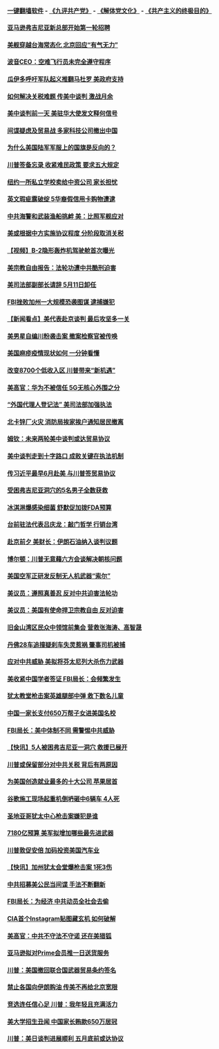 #### [一键翻墙软件](https://github.com/gfw-breaker/nogfw/blob/master/README.md?t=04301837) -  [《九评共产党》](https://github.com/gfw-breaker/9ping.md?t=04301837) - [《解体党文化》](https://github.com/gfw-breaker/jtdwh.md?t=04301837) - [《共产主义的终极目的》](https://github.com/gfw-breaker/gczydzjmd.md?t=04301837)

#### [亚马逊弗吉尼亚新总部开始第一轮招聘](../pages/nsc412/n11224966.md?t=04301837) 

#### [美舰穿越台海常态化 北京回应“有气无力”](../pages/nsc412/n11224833.md?t=04301837) 

#### [波音CEO：空难飞行员未完全遵守程序](../pages/nsc412/n11224825.md?t=04301837) 

#### [瓜伊多呼吁军队起义推翻马杜罗 美政府支持](../pages/nsc412/n11224901.md?t=04301837) 

#### [如何解决关税难题 传美中谈判 激战月余](../pages/nsc412/n11224907.md?t=04301837) 

#### [美中谈判前一天 美驻华大使发文释何信号](../pages/nsc412/n11224773.md?t=04301837) 

#### [间谍疑虑及贸易战 多家科技公司撤出中国](../pages/nsc412/n11224753.md?t=04301837) 

#### [为什么美国陆军军服上的国旗是反向的？](../pages/nsc412/n11224238.md?t=04301837) 

#### [川普签备忘录 收紧难民政策 要求五大规定](../pages/nsc412/n11223350.md?t=04301837) 

#### [纽约一所私立学校卖给中资公司 家长担忧](../pages/nsc412/n11223640.md?t=04301837) 

#### [英文瑕疵露破绽 5华裔假信用卡购物遭逮](../pages/nsc412/n11223649.md?t=04301837) 

#### [中共海警和武装渔船挑衅 美：比照军舰应对](../pages/nsc412/n11223762.md?t=04301837) 

#### [美或根据中方实施协议程度 分阶段取消关税](../pages/nsc412/n11223317.md?t=04301837) 

#### [【视频】B-2隐形轰炸机驾驶舱首次曝光](../pages/nsc412/n11223043.md?t=04301837) 

#### [美宗教自由报告：法轮功遭中共酷刑迫害](../pages/nsc412/n11223123.md?t=04301837) 

#### [美司法部副部长请辞 5月11日卸任](../pages/nsc412/n11223064.md?t=04301837) 

#### [FBI挫败加州一大规模恐袭图谋 逮捕嫌犯](../pages/nsc412/n11223010.md?t=04301837) 

#### [【新闻看点】美代表赴京谈判 最后攻坚多一关](../pages/nsc412/n11222651.md?t=04301837) 

#### [美男星自编川粉袭击案 撤案检察官被传唤](../pages/nsc412/n11222659.md?t=04301837) 

#### [美国麻疹疫情现状如何 一分钟看懂](../pages/nsc412/n11222531.md?t=04301837) 

#### [改变8700个低收入区 川普带来“新机遇”](../pages/nsc412/n11222439.md?t=04301837) 

#### [美高官：华为不被信任 5G无核心外围之分](../pages/nsc412/n11222434.md?t=04301837) 

#### [“外国代理人登记法” 美司法部加强执法](../pages/nsc412/n11222390.md?t=04301837) 

#### [北卡锌厂火灾 消防局挨家挨户通知居民撤离](../pages/nsc412/n11222220.md?t=04301837) 

#### [姆钦：未来两轮美中谈判或达贸易协议](../pages/nsc412/n11222413.md?t=04301837) 

#### [美中谈判走到十字路口 成败关键在执法机制](../pages/nsc412/n11222330.md?t=04301837) 

#### [传习近平最早6月赴美 与川普签贸易协议](../pages/nsc412/n11222311.md?t=04301837) 

#### [受困弗吉尼亚洞穴的5名男子全数获救](../pages/nsc412/n11221813.md?t=04301837) 

#### [冰淇淋爆感染细菌 舒默促加拨FDA预算](../pages/nsc412/n11221002.md?t=04301837) 

#### [台前驻法代表吕庆龙：敲门哲学 行销台湾](../pages/nsc412/n11221094.md?t=04301837) 

#### [赴京前夕 美财长：伊朗石油纳入谈判议题](../pages/nsc412/n11220838.md?t=04301837) 

#### [博尔顿：川普无意藉六方会谈解决朝核问题](../pages/nsc412/n11221213.md?t=04301837) 

#### [美国空军正研发反制无人机武器“索尔”](../pages/nsc412/n11219130.md?t=04301837) 

#### [美议员：遵照真善忍 反对中共迫害法轮功](../pages/nsc412/n11221088.md?t=04301837) 

#### [美议员：美国有使命捍卫宗教自由  反对迫害](../pages/nsc412/n11221091.md?t=04301837) 

#### [旧金山湾区民众中领馆前集会  营救张海涛、高智晟](../pages/nsc412/n11221161.md?t=04301837) 

#### [丹佛28车追撞疑刹车失灵惹祸 肇事司机被捕](../pages/nsc412/n11220737.md?t=04301837) 

#### [应对中共威胁 美拟将芬太尼列大杀伤力武器](../pages/nsc412/n11218695.md?t=04301837) 

#### [美收紧中国学者签证 FBI局长：会频繁发生](../pages/nsc412/n11219985.md?t=04301837) 

#### [犹太教堂枪击案英雄腿部中弹 救下数名儿童](../pages/nsc412/n11219920.md?t=04301837) 

#### [中国一家长支付650万帮子女进美国名校](../pages/nsc412/n11219890.md?t=04301837) 

#### [FBI局长：美中体制不同 需警惕中共威胁](../pages/nsc412/n11218409.md?t=04301837) 

#### [【快讯】5人被困弗吉尼亚一洞穴 救援已展开](../pages/nsc412/n11219657.md?t=04301837) 

#### [川普或保留部分对中共关税 背后有两原因](../pages/nsc412/n11218105.md?t=04301837) 

#### [为美国创造就业最多的十大公司 苹果居首](../pages/nsc412/n11216870.md?t=04301837) 

#### [谷歌施工现场起重机倒坍砸中6辆车 4人死](../pages/nsc412/n11219136.md?t=04301837) 

#### [圣地亚哥犹太中心枪击案嫌犯是谁](../pages/nsc412/n11219040.md?t=04301837) 

#### [7180亿预算 美军拟增加哪些最先进武器](../pages/nsc412/n11218076.md?t=04301837) 

#### [川普敦促安倍 加码投资美国汽车业](../pages/nsc412/n11218505.md?t=04301837) 

#### [【快讯】加州犹太会堂爆枪击案 1死3伤](../pages/nsc412/n11218330.md?t=04301837) 

#### [中共招募美公民当间谍 手法不断翻新](../pages/nsc412/n11217852.md?t=04301837) 

#### [FBI局长：为经济 中共动员全社会去偷](../pages/nsc412/n11217723.md?t=04301837) 

#### [CIA首个Instagram贴图藏玄机 如何破解](../pages/nsc412/n11217819.md?t=04301837) 

#### [美高官：中共不守法不守诺 还在美猎狐](../pages/nsc412/n11215821.md?t=04301837) 

#### [亚马逊拟对Prime会员推一日送货服务](../pages/nsc412/n11217774.md?t=04301837) 

#### [川普：美国撤回联合国武器贸易条约签名](../pages/nsc412/n11216651.md?t=04301837) 

#### [禁止各国向伊朗购油 传美不再给北京宽限](../pages/nsc412/n11216469.md?t=04301837) 

#### [竞选连任信心足 川普：我年轻且充满活力](../pages/nsc412/n11216761.md?t=04301837) 

#### [美大学招生丑闻 中国家长贿款650万居冠](../pages/nsc412/n11216712.md?t=04301837) 

#### [川普：美日谈判进展顺利 五月底前或达协议](../pages/nsc412/n11216687.md?t=04301837) 

